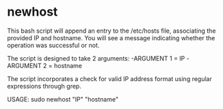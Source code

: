 # newhost
This bash script will append an entry to the /etc/hosts file, associating the provided IP and hostname. You will see a message indicating whether the operation was successful or not.

The script is designed to take 2 arguments:
  -ARGUMENT 1 = IP
  -ARGUMENT 2 = hostname

The script incorporates a check for valid IP address format using regular expressions through grep.

USAGE:
sudo newhost "IP" "hostname"
